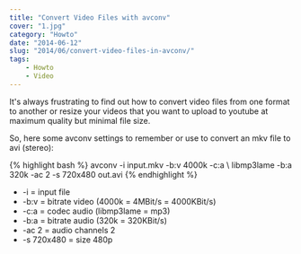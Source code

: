 ```yaml
---
title: "Convert Video Files with avconv"
cover: "1.jpg"
category: "Howto"
date: "2014-06-12"
slug: "2014/06/convert-video-files-in-avconv/"
tags:
    - Howto
    - Video
---
```

<p>It's always frustrating to find out how to convert video files from one format to another or resize your videos that you want to upload to youtube at maximum quality but minimal file size.</p>

<p>So, here some avconv settings to remember or use to convert an mkv file to avi (stereo):</p>
{% highlight bash %}
avconv -i input.mkv -b:v 4000k -c:a \
libmp3lame -b:a 320k -ac 2 -s 720x480 out.avi
{% endhighlight %}
<ul>
<li>-i = input file</li>
<li>-b:v = bitrate video (4000k = 4MBit/s = 4000KBit/s)</li>
<li>-c:a = codec audio (libmp3lame = mp3)</li>
<li>-b:a = bitrate audio (320k = 320KBit/s)</li>
<li>-ac 2 = audio channels 2</li>
<li>-s 720x480 = size 480p</li>
</ul>
